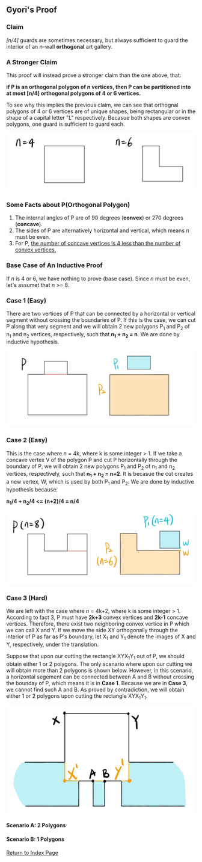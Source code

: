 ## Gyori's Proof

### Claim
*[n/4]* guards are sometimes necessary, but always sufficient to guard the interior of an *n*-wall **orthogonal** art gallery. 

### A Stronger Claim 
This proof will instead prove a stronger claim than the one above, that:    

**if P is an orthogonal polygon of *n* vertices, then P can be partitioned into at most [n/4] orthogonal polygons of 4 or 6 vertices.** 

To see why this implies the previous claim, we can see that orthognal polygons of 4 or 6 vertices are of unique shapes, being rectangular or in the shape of a capital letter "L" respectively. Becasue both shapes are convex polygons, one guard is sufficient to guard each. 

![](/img/img1.jpg)

### Some Facts about P(Orthogonal Polygon)
1. The internal angles of P are of 90 degrees (**convex**) or 270 degrees (**concave**). 
2. The sides of P are alternatively horizontal and vertical, which means *n* must be even. 
3. For P, [the number of concave vertices is 4 less than the number of convex vertices.](doc/convexity.md)

### Base Case of An Inductive Proof 
If *n* is 4 or 6, we have nothing to prove (base case). Since *n* must be even, let's assumet that *n* >= 8. 

### Case 1 (Easy) 
There are two vertices of P that can be connected by a horizontal or vertical segment without crossing the boundaries of P. If this is the case, we can cut P along that very segment and we will obtain 2 new polygons P<sub>1</sub> and P<sub>2</sub> of n<sub>1</sub> and n<sub>2</sub> vertices, respectively, such that **n<sub>1</sub> + n<sub>2</sub> = n**. We are done by inductive hypothesis. 

![](/img/img2.jpg)

### Case 2 (Easy) 
This is the case where *n* = 4k, where k is some integer > 1. If we take a concave vertex V of the polygon P and cut P horizontally through the boundary of P, we will obtain 2 new polygons P<sub>1</sub> and P<sub>2</sub> of n<sub>1</sub> and n<sub>2</sub> vertices, respectively, such that **n<sub>1</sub> + n<sub>2</sub> = n+2**. It is becasue the cut creates a new vertex, W, which is used by both P<sub>1</sub> and P<sub>2</sub>. We are done by inductive hypothesis because: 

**n<sub>1</sub>/4 + n<sub>2</sub>/4 <= (n+2)/4 = n/4** 

![](/img/img3.jpg)

### Case 3 (Hard) 
We are left with the case where *n* = 4k+2, where k is some integer > 1. According to fact 3, P must have **2k+3** convex vertices and **2k-1** concave vertices. Therefore, there exist two neighboring convex vertice in P which we can call X and Y. If we move the side XY orthogonally through the interior of P as far as P's boundary, let X<sub>1</sub> and Y<sub>1</sub> denote the images of X and Y, respectively, under the translation. 

Suppose that upon our cutting the rectangle XYX<sub>1</sub>Y<sub>1</sub> out of P, we should obtain either 1 or 2 polygons. The only scenario where upon our cutting we will obtain more than 2 polygons is shown below. However, in this scenario, a horizontal segement can be connected between A and B without crossing the bounday of P, which means it is in **Case 1**. Because we are in **Case 3**, we cannot find such A and B. As proved by contradiction, we will obtain either 1 or 2 polygons upon cutting the rectangle XYX<sub>1</sub>Y<sub>1</sub>. 

![](/img/img4.jpg) 


#### Scenario A: 2 Polygons


#### Scenario B: 1 Polygons


[Return to Index Page](/CS3943)



